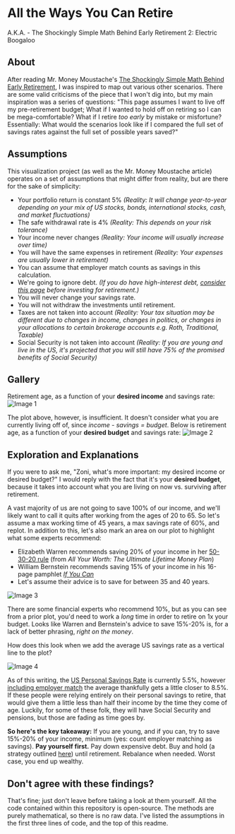 # All the Ways You Can Retire

A.K.A. - The Shockingly Simple Math Behind Early Retirement 2: Electric Boogaloo

## About

After reading Mr. Money Moustache's [The Shockingly Simple Math Behind Early Retirement](http://www.mrmoneymustache.com/2012/01/13/the-shockingly-simple-math-behind-early-retirement/), I was inspired to map out various other scenarios. There are some valid criticisms of the piece that I won't dig into, but my main inspiration was a series of questions: "This page assumes I want to live off my pre-retirement budget; What if I wanted to hold off on retiring so I can be mega-comfortable? What if I retire *too early* by mistake or misfortune? Essentially: What would the scenarios look like if I compared the full set of savings rates against the full set of possible years saved?"

## Assumptions

This visualization project (as well as the Mr. Money Moustache article) operates on a set of assumptions that might differ from reality, but are there for the sake of simplicity:

* Your portfolio return is constant 5% *(Reality: It will change year-to-year depending on your mix of US stocks, bonds, international stocks, cash, and market fluctuations)*
* The safe withdrawal rate is 4% *(Reality: This depends on your risk tolerance)*
* Your income never changes *(Reality: Your income will usually increase over time)*
* You will have the same expenses in retirement *(Reality: Your expenses are usually lower in retirement)*
* You can assume that employer match counts as savings in this calculation.
* We're going to ignore debt. *(If you do have high-interest debt, [consider this page](https://www.reddit.com/r/personalfinance/wiki/debt#wiki_what.27s_the_best_way_to_pay_down_my_debt.3F) before investing for retirement.)*
* You will never change your savings rate.
* You will not withdraw the investments until retirement.
* Taxes are not taken into account *(Reality: Your tax situation may be different due to changes in income, changes in politics, or changes in your allocations to certain brokerage accounts e.g. Roth, Traditional, Taxable)*
* Social Security is not taken into account *(Reality: If you are young and live in the US, it's projected that you will still have 75% of the promised benefits of Social Security)*

## Gallery

Retirement age, as a function of your **desired income** and savings rate:
![Image 1](https://raw.githubusercontent.com/zonination/retirement/master/income.png)

The plot above, however, is insufficient. It doesn't consider what you are currently living off of, since *income - savings = budget*. Below is retirement age, as a function of your **desired budget** and savings rate:
![Image 2](https://raw.githubusercontent.com/zonination/retirement/master/budget.png)

## Exploration and Explanations

If you were to ask me, "Zoni, what's more important: my desired income or desired budget?" I would reply with the fact that it's your **desired budget**, because it takes into account what you are living on now vs. surviving after retirement.

A vast majority of us are not going to save 100% of our income, and we'll likely want to call it quits after working from the ages of 20 to 65. So let's assume a max working time of 45 years, a max savings rate of 60%, and replot. In addition to this, let's also mark an area on our plot to highlight what some experts recommend:

* Elizabeth Warren recommends saving 20% of your income in her [50-30-20 rule](https://www.gobankingrates.com/personal-finance/senator-elizabeth-warren-50-30-20-budget-rule-save-pay-off-debt/) (from *All Your Worth: The Ultimate Lifetime Money Plan*)
* William Bernstein recommends saving 15% of your income in his 16-page pamphlet *[If You Can](https://www.etf.com/docs/IfYouCan.pdf)*
* Let's assume their advice is to save for between 35 and 40 years.

![Image 3](https://raw.githubusercontent.com/zonination/retirement/master/altplots/budget-1.png)

There are some financial experts who recommend 10%, but as you can see from a prior plot, you'd need to work a *long* time in order to retire on 1x your budget. Looks like Warren and Bernstein's advice to save 15%-20% is, for a lack of better phrasing, *right on the money*.

How does this look when we add the average US savings rate as a vertical line to the plot?

![Image 4](https://raw.githubusercontent.com/zonination/retirement/master/altplots/budget-2.png)

As of this writing, the [US Personal Savings Rate](http://www.tradingeconomics.com/united-states/personal-savings) is currently 5.5%, however [including employer match](http://www.fool.com/investing/2016/10/03/heres-the-average-americans-savings-rate.aspx) the average thankfully gets a little closer to 8.5%. If these people were relying entirely on their personal savings to retire, that would give them a little less than half their income by the time they come of age. Luckily, for some of these folk, they will have Social Security and pensions, but those are fading as time goes by.

**So here's the key takeaway:** If you are young, and if you can, try to save 15%-20% of your income, minimum (yes: count employer matching as savings). **Pay yourself first.** Pay down expensive debt. Buy and hold (a strategy outlined [here](https://github.com/zonination/investing/blob/master/README.md)) until retirement. Rebalance when needed. Worst case, you end up wealthy.

## Don't agree with these findings?

That's fine; just don't leave before taking a look at them yourself. All the code contained within this repository is open-source. The methods are purely mathematical, so there is no raw data. I've listed the assumptions in the first three lines of code, and the top of this readme.
